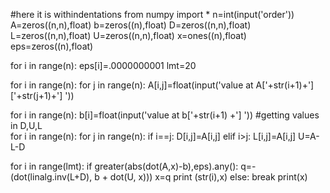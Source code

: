 #here it is withindentations
from numpy import *
n=int(input('order'))
A=zeros((n,n),float)
b=zeros((n),float)
D=zeros((n,n),float)
L=zeros((n,n),float)
U=zeros((n,n),float)
x=ones((n),float)
eps=zeros((n),float)

for i in range(n):
    eps[i]=.0000000001
lmt=20

for i in range(n):
    for j in range(n):
         A[i,j]=float(input('value at A['+str(i+1)+']['+str(j+1)+']  '))
        
for i in range(n):
    b[i]=float(input('value at b['+str(i+1) +']  '))
#getting values in D,U,L   
for i in range(n):
    for j in range(n):
        if i==j:
            D[i,j]=A[i,j]
        elif i>j:
            L[i,j]=A[i,j]
U=A-L-D

for i in range(lmt):
    if greater(abs(dot(A,x)-b),eps).any():
        q=- (dot(linalg.inv(L+D), b + dot(U, x)))
        x=q
        print (str(i),x)
    else:
        break
print(x)
